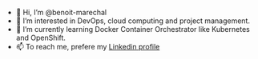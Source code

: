 - 👋 Hi, I’m @benoit-marechal
- 👀 I’m interested in DevOps, cloud computing and project management. 
- 🌱 I’m currently learning Docker Container Orchestrator like Kubernetes and OpenShift.
- 📫 To reach me, prefere my [Linkedin profile](https://www.linkedin.com/in/benoitmarechal1/) 

